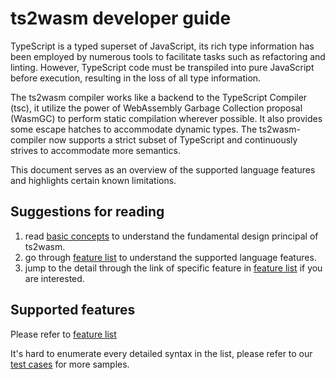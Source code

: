 # ts2wasm developer guide

TypeScript is a typed superset of JavaScript, its rich type information has been employed by numerous tools to facilitate tasks such as refactoring and linting. However, TypeScript code must be transpiled into pure JavaScript before execution, resulting in the loss of all type information.

The ts2wasm compiler works like a backend to the TypeScript Compiler (tsc), it utilize the power of WebAssembly Garbage Collection proposal (WasmGC) to perform static compilation wherever possible. It also provides some escape hatches to accommodate dynamic types. The ts2wasm-compiler now supports a strict subset of TypeScript and continuously strives to accommodate more semantics.

This document serves as an overview of the supported language features and highlights certain known limitations.

## Suggestions for reading

1. read [basic concepts](./basic_concepts.md) to understand the fundamental design principal of ts2wasm.
2. go through [feature list](./feature_list.md) to understand the supported language features.
3. jump to the detail through the link of specific feature in [feature list](./feature_list.md) if you are interested.

## Supported features

Please refer to [feature list](./feature_list.md)

It's hard to enumerate every detailed syntax in the list, please refer to our [test cases](../../tests/samples/) for more samples.
